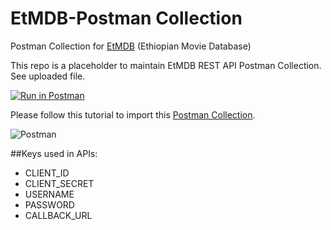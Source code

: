 EtMDB-Postman Collection
========================================
Postman Collection for [EtMDB](https://etmdb.com) (Ethiopian Movie Database)

This repo is a placeholder to maintain EtMDB REST API Postman Collection. See uploaded file.

[![Run in Postman](https://run.pstmn.io/button.svg)](https://documenter.getpostman.com/view/3854522/RWEfMKHm#05828989-a418-4fa6-8225-74d14c7c51bc)

Please follow this tutorial to import this [Postman Collection](https://www.getpostman.com/docs/collections).

![Postman](.Images/etmdb-api-postman-collection.JPG)

##Keys used in APIs:
- CLIENT_ID
- CLIENT_SECRET
- USERNAME
- PASSWORD
- CALLBACK_URL
